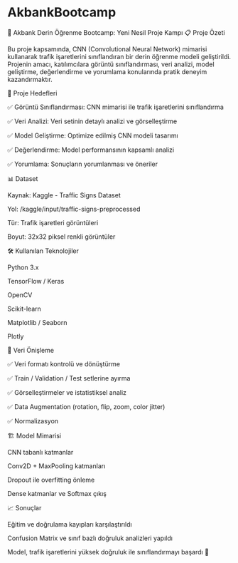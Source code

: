 # AkbankBootcamp

🚦 Akbank Derin Öğrenme Bootcamp: Yeni Nesil Proje Kampı
📋 Proje Özeti

Bu proje kapsamında, CNN (Convolutional Neural Network) mimarisi kullanarak trafik işaretlerini sınıflandıran bir derin öğrenme modeli geliştirildi.
Projenin amacı, katılımcılara görüntü sınıflandırması, veri analizi, model geliştirme, değerlendirme ve yorumlama konularında pratik deneyim kazandırmaktır.

🎯 Proje Hedefleri

✅ Görüntü Sınıflandırması: CNN mimarisi ile trafik işaretlerini sınıflandırma

✅ Veri Analizi: Veri setinin detaylı analizi ve görselleştirme

✅ Model Geliştirme: Optimize edilmiş CNN modeli tasarımı

✅ Değerlendirme: Model performansının kapsamlı analizi

✅ Yorumlama: Sonuçların yorumlanması ve öneriler

📊 Dataset

Kaynak: Kaggle - Traffic Signs Dataset

Yol: /kaggle/input/traffic-signs-preprocessed

Tür: Trafik işaretleri görüntüleri

Boyut: 32x32 piksel renkli görüntüler

🛠️ Kullanılan Teknolojiler

Python 3.x

TensorFlow / Keras

OpenCV

Scikit-learn

Matplotlib / Seaborn

Plotly

🔎 Veri Önişleme

✅ Veri formatı kontrolü ve dönüştürme

✅ Train / Validation / Test setlerine ayırma

✅ Görselleştirmeler ve istatistiksel analiz

✅ Data Augmentation (rotation, flip, zoom, color jitter)

✅ Normalizasyon

🏗️ Model Mimarisi

CNN tabanlı katmanlar

Conv2D + MaxPooling katmanları

Dropout ile overfitting önleme

Dense katmanlar ve Softmax çıkış

📈 Sonuçlar

Eğitim ve doğrulama kayıpları karşılaştırıldı

Confusion Matrix ve sınıf bazlı doğruluk analizleri yapıldı

Model, trafik işaretlerini yüksek doğruluk ile sınıflandırmayı başardı 🚀
